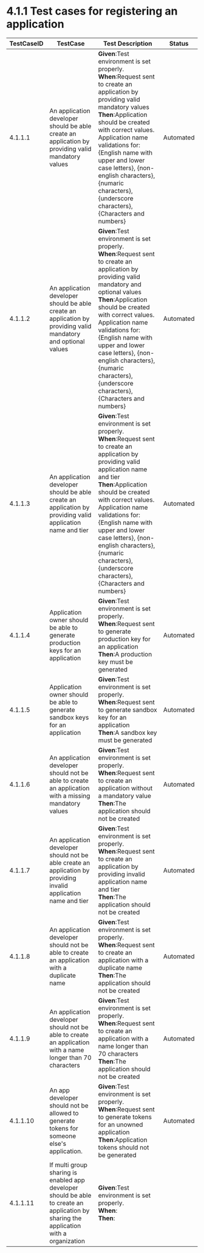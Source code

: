 # 4.1.1 Test cases for registering an application


| TestCaseID| TestCase| Test Description| Status|
| ----------| --------| ----------| ------|
| 4.1.1.1| An application developer should be able create an application by providing valid mandatory values  | **Given**:Test environment is set properly. </br> **When**:Request sent to create an application by providing valid mandatory values </br> **Then**:Application should be created with correct values. </br> Application name validations for: {English name with upper and lower case letters}, {non-english characters}, {numaric characters}, {underscore characters}, {Characters and numbers}| Automated|
| 4.1.1.2| An application developer should be able create an application by providing valid mandatory and optional values  | **Given**:Test environment is set properly. </br> **When**:Request sent to create an application by providing valid mandatory and optional values </br> **Then**:Application should be created with correct values. </br> Application name validations for: {English name with upper and lower case letters}, {non-english characters}, {numaric characters}, {underscore characters}, {Characters and numbers}| Automated|
| 4.1.1.3| An application developer should be able create an application by providing valid application name and tier  | **Given**:Test environment is set properly. </br> **When**:Request sent to create an application by providing valid application name and tier </br> **Then**:Application should be created with correct values. </br> Application name validations for: {English name with upper and lower case letters}, {non-english characters}, {numaric characters}, {underscore characters}, {Characters and numbers}| Automated|
| 4.1.1.4| Application owner should be able to generate production keys for an application | **Given**:Test environment is set properly. </br> **When**:Request sent to generate production key for an application </br> **Then**:A production key must be generated | Automated|
| 4.1.1.5| Application owner should be able to generate sandbox keys for an application | **Given**:Test environment is set properly. </br> **When**:Request sent to generate sandbox key for an application </br> **Then**:A sandbox key must be generated | Automated|
| 4.1.1.6| An application developer should not be able to create an application with a missing mandatory values | **Given**:Test environment is set properly. </br> **When**:Request sent to create an application without a mandatory value </br> **Then**:The application should not be created | Automated|
| 4.1.1.7| An application developer should not be able create an application by providing invalid application name and tier | **Given**:Test environment is set properly. </br> **When**:Request sent to create an application by providing invalid application name and tier </br> **Then**:The application should not be created | Automated|
| 4.1.1.8| An application developer should not be able to create an application with a duplicate name | **Given**:Test environment is set properly. </br> **When**:Request sent to create an application with a duplicate name </br> **Then**:The application should not be created | Automated|
| 4.1.1.9| An application developer should not be able to create an application with a name longer than 70 characters | **Given**:Test environment is set properly. </br> **When**:Request sent to create an application with a name longer than 70 characters </br> **Then**:The application should not be created | Automated|
| 4.1.1.10| An app developer should not be allowed to generate tokens for someone else's application. | **Given**:Test environment is set properly. </br> **When**:Request sent to generate tokens for an unowned application </br> **Then**:Application tokens should not be generated | Automated|
| 4.1.1.11| If multi group sharing is enabled app developer should be able to create an application by sharing the application with a organization  | **Given**:Test environment is set properly. </br> **When**:</br> **Then**: | |

